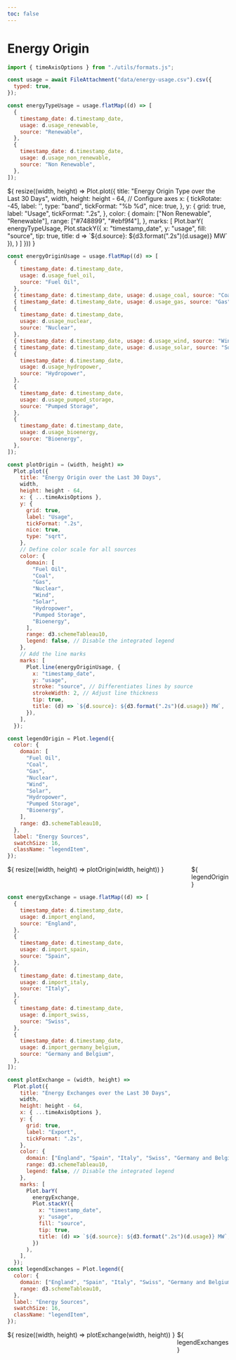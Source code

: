 ```yaml
---
toc: false
---
```


# Energy Origin

```js
import { timeAxisOptions } from "./utils/formats.js";

const usage = await FileAttachment("data/energy-usage.csv").csv({
  typed: true,
});

const energyTypeUsage = usage.flatMap((d) => [
  {
    timestamp_date: d.timestamp_date,
    usage: d.usage_renewable,
    source: "Renewable",
  },
  {
    timestamp_date: d.timestamp_date,
    usage: d.usage_non_renewable,
    source: "Non Renewable",
  },
]);
```

<div class="grid grid-cols-1" style="grid-auto-rows: 504px;">
  <div class="card">
    ${
      resize((width, height) => Plot.plot({
        title: "Energy Origin Type over the Last 30 Days",
        width,
        height: height - 64,
        // Configure axes
        x: {
          tickRotate: -45,
          label: '',
          type: "band",
          tickFormat: "%b %d",
          nice: true,
        },
        y: {
          grid: true,
          label: "Usage",
          tickFormat: ".2s",
        },
        color: {
          domain: ["Non Renewable", "Renewable"],
          range: ["#748899", "#ebf9f4"],
        },
        marks: [
          Plot.barY(
            energyTypeUsage,
            Plot.stackY({
              x: "timestamp_date",
              y: "usage",
              fill: "source",
              tip: true,
              title: d => `${d.source}: ${d3.format(".2s")(d.usage)} MW`
            }),
          )
        ]
      }))
    }
  </div>
</div>

```js
const energyOriginUsage = usage.flatMap((d) => [
  {
    timestamp_date: d.timestamp_date,
    usage: d.usage_fuel_oil,
    source: "Fuel Oil",
  },
  { timestamp_date: d.timestamp_date, usage: d.usage_coal, source: "Coal" },
  { timestamp_date: d.timestamp_date, usage: d.usage_gas, source: "Gas" },
  {
    timestamp_date: d.timestamp_date,
    usage: d.usage_nuclear,
    source: "Nuclear",
  },
  { timestamp_date: d.timestamp_date, usage: d.usage_wind, source: "Wind" },
  { timestamp_date: d.timestamp_date, usage: d.usage_solar, source: "Solar" },
  {
    timestamp_date: d.timestamp_date,
    usage: d.usage_hydropower,
    source: "Hydropower",
  },
  {
    timestamp_date: d.timestamp_date,
    usage: d.usage_pumped_storage,
    source: "Pumped Storage",
  },
  {
    timestamp_date: d.timestamp_date,
    usage: d.usage_bioenergy,
    source: "Bioenergy",
  },
]);

const plotOrigin = (width, height) =>
  Plot.plot({
    title: "Energy Origin over the Last 30 Days",
    width,
    height: height - 64,
    x: { ...timeAxisOptions },
    y: {
      grid: true,
      label: "Usage",
      tickFormat: ".2s",
      nice: true,
      type: "sqrt",
    },
    // Define color scale for all sources
    color: {
      domain: [
        "Fuel Oil",
        "Coal",
        "Gas",
        "Nuclear",
        "Wind",
        "Solar",
        "Hydropower",
        "Pumped Storage",
        "Bioenergy",
      ],
      range: d3.schemeTableau10,
      legend: false, // Disable the integrated legend
    },
    // Add the line marks
    marks: [
      Plot.line(energyOriginUsage, {
        x: "timestamp_date",
        y: "usage",
        stroke: "source", // Differentiates lines by source
        strokeWidth: 2, // Adjust line thickness
        tip: true,
        title: (d) => `${d.source}: ${d3.format(".2s")(d.usage)} MW`,
      }),
    ],
  });

const legendOrigin = Plot.legend({
  color: {
    domain: [
      "Fuel Oil",
      "Coal",
      "Gas",
      "Nuclear",
      "Wind",
      "Solar",
      "Hydropower",
      "Pumped Storage",
      "Bioenergy",
    ],
    range: d3.schemeTableau10,
  },
  label: "Energy Sources",
  swatchSize: 16,
  className: "legendItem",
});
```

<div class="grid grid-cols-1" style="grid-auto-rows: 504px;">
  <div class="card" style="display: flex">
    <div style="flex:1;">
      ${
        resize((width, height) => plotOrigin(width, height))
      }
    </div>
    <style>
      .legendItem-swatch { height: 32px;}
    </style>
    <div style="flex: 0;">
      ${
        legendOrigin
      }
    </div>
  </div>
</div>

```js
const energyExchange = usage.flatMap((d) => [
  {
    timestamp_date: d.timestamp_date,
    usage: d.import_england,
    source: "England",
  },
  {
    timestamp_date: d.timestamp_date,
    usage: d.import_spain,
    source: "Spain",
  },
  {
    timestamp_date: d.timestamp_date,
    usage: d.import_italy,
    source: "Italy",
  },
  {
    timestamp_date: d.timestamp_date,
    usage: d.import_swiss,
    source: "Swiss",
  },
  {
    timestamp_date: d.timestamp_date,
    usage: d.import_germany_belgium,
    source: "Germany and Belgium",
  },
]);

const plotExchange = (width, height) =>
  Plot.plot({
    title: "Energy Exchanges over the Last 30 Days",
    width,
    height: height - 64,
    x: { ...timeAxisOptions },
    y: {
      grid: true,
      label: "Export",
      tickFormat: ".2s",
    },
    color: {
      domain: ["England", "Spain", "Italy", "Swiss", "Germany and Belgium"],
      range: d3.schemeTableau10,
      legend: false, // Disable the integrated legend
    },
    marks: [
      Plot.barY(
        energyExchange,
        Plot.stackY({
          x: "timestamp_date",
          y: "usage",
          fill: "source",
          tip: true,
          title: (d) => `${d.source}: ${d3.format(".2s")(d.usage)} MW`,
        })
      ),
    ],
  });
const legendExchanges = Plot.legend({
  color: {
    domain: ["England", "Spain", "Italy", "Swiss", "Germany and Belgium"],
    range: d3.schemeTableau10,
  },
  label: "Energy Sources",
  swatchSize: 16,
  className: "legendItem",
});
```

<div class="grid grid-cols-1" style="grid-auto-rows: 504px;">
  <div class="card" style="display: flex">
    <div style="flex:1;">
      ${
        resize((width, height) => plotExchange(width, height))
      }
    </div>
    <style>
      .legendItem-swatch { height: 32px;}
    </style>
    <div style="flex: 0;">
      ${
        legendExchanges
      }
    </div>
  </div>
</div>
